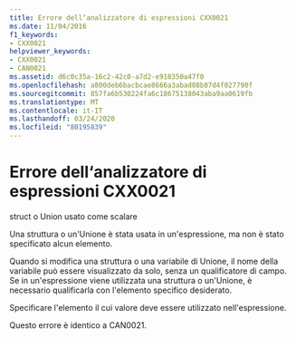 ```yaml
---
title: Errore dell‘analizzatore di espressioni CXX0021
ms.date: 11/04/2016
f1_keywords:
- CXX0021
helpviewer_keywords:
- CXX0021
- CAN0021
ms.assetid: d6c0c35a-16c2-42c0-a7d2-e910350a47f0
ms.openlocfilehash: a800deb6bacbcae8666a3abad08b87d4f027790f
ms.sourcegitcommit: 857fa6b530224fa6c18675138043aba9aa0619fb
ms.translationtype: MT
ms.contentlocale: it-IT
ms.lasthandoff: 03/24/2020
ms.locfileid: "80195839"
---
```

# <a name="expression-evaluator-error-cxx0021"></a>Errore dell‘analizzatore di espressioni CXX0021

struct o Union usato come scalare

Una struttura o un'Unione è stata usata in un'espressione, ma non è stato specificato alcun elemento.

Quando si modifica una struttura o una variabile di Unione, il nome della variabile può essere visualizzato da solo, senza un qualificatore di campo. Se in un'espressione viene utilizzata una struttura o un'Unione, è necessario qualificarla con l'elemento specifico desiderato.

Specificare l'elemento il cui valore deve essere utilizzato nell'espressione.

Questo errore è identico a CAN0021.
